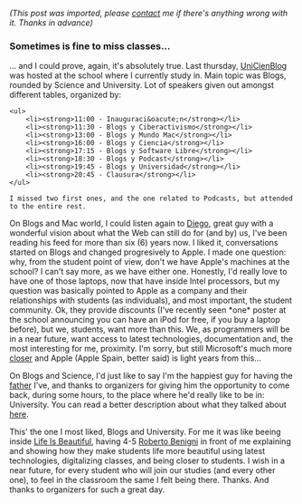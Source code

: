 *(This post was imported, please [contact](/#/contact) me if there's anything wrong with it. Thanks in advance)*

<div class="entry-body">
<h3>Sometimes is fine to miss classes...</h3>
<p>
	... and I could prove, again, it's absolutely true. Last thursday, <a href="http://www.alamedarte.com/jornadas/">UniCienBlog</a> was hosted at the school where I currently study in. Main topic was Blogs, rounded by Science and University. Lot of speakers given out amongst different tables, organized by:
	
	<ul>
		<li><strong>11:00 - Inauguraci&oacute;n</strong></li>
		<li><strong>11:30 - Blogs y Ciberactivismo</strong></li>
		<li><strong>13:00 - Blogs y Mundo Mac</strong></li>
		<li><strong>16:00 - Blogs y Ciencia</strong></li>
		<li><strong>17:15 - Blogs y Software Libre</strong></li>
		<li><strong>18:30 - Blogs y Podcast</strong></li>
		<li><strong>19:45 - Blogs y Universidad</strong></li>
		<li><strong>20:45 - Clausura</strong></li>
	</ul>
	
	I missed two first ones, and the one related to Podcasts, but attended to the entire rest.
</p>
<p>
	On Blogs and Mac world, I could listen again to <a href="http://www.minid.net/">Diego</a>, great guy with a wonderful vision about what the Web can still do for (and by) us, I've been reading his feed for more than six (6) years now. I liked it, conversations started on Blogs and changed progresively to Apple. I made one question: why, from the student point of view, don't we have Apple's machines at the school? I can't say more, as we have either one. Honestly, I'd really love to have one of those laptops, now that have inside Intel processors, but my question was basically pointed to Apple as a company and their relationships with students (as individuals), and most important, the student community. Ok, they provide discounts (I've recently seen *one* poster at the school announcing you can have an iPod for free, if you buy a laptop before), but we, students, want more than this. We, as programmers will be in a near future, want access to latest technologies, documentation and, the most interesting for me, proximity. I'm sorry, but still Microsoft's much more <a href="http://www.dotnetclubs.com/">closer</a> and Apple (Apple Spain, better said) is light years from this...
</p>
<p>
	On Blogs and Science, I'd just like to say I'm the happiest guy for having the <a href="http://www.joseantoniocobena.com/">father</a> I've, and thanks to organizers for giving him the opportunity to come back, during some hours, to the place where he'd really like to be in: University. You can read a better description about what they talked about <a href="http://www.alamedarte.com/jornadas/?p=84">here</a>.
</p>
<p>
	This' the one I most liked, Blogs and University. For me it was like beeing inside <a href="http://en.wikipedia.org/wiki/Life_is_Beautiful">Life Is Beautiful</a>, having 4-5 <a href="http://en.wikipedia.org/wiki/Roberto_Benigni">Roberto Benigni</a> in front of me explaining and showing how they make students life more beautiful using latest technologies, digitalizing classes, and being closer to students. I wish in a near future, for every student who will join our studies (and every other one), to feel in the classroom the same I felt being there. Thanks. And thanks to organizers for such a great day.
</p>
</div>
